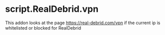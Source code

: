 # script.RealDebrid.vpn
This addon looks at the page https://real-debrid.com/vpn if the current ip is whitelisted or blocked for RealDebrid
